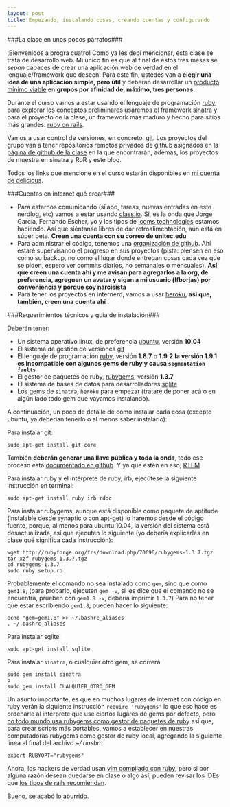 ```yaml
---
layout: post
title: Empezando, instalando cosas, creando cuentas y configurando
---
```


###La clase en unos pocos párrafos###

¡Bienvenidos a progra cuatro! Como ya les debí mencionar, esta clase se trata de desarrollo web. Mi único fin es que al final de estos tres meses se *sepan* capaces de crear una aplicación web de verdad en el lenguaje/framework que deseen. Para este fin, ustedes van a **elegir una idea de una aplicación simple, pero útil** y deberán desarrollar un [producto mínimo viable](http://en.wikipedia.org/wiki/Minimum_viable_product) en **grupos por afinidad de, máximo, tres personas**.

Durante el curso vamos a estar usando el lenguaje de programación [ruby](http://www.ruby-lang.org/es/); para explorar los conceptos preliminares usaremos el framework [sinatra](http://www.sinatrarb.com) y para el proyecto de la clase, un framework más maduro y hecho para sitios más grandes: [ruby on rails](http://rubyonrails.org/). 

Vamos a usar control de versiones, en concreto, [git](http://git-scm.com/). Los proyectos del grupo van a tener repositorios remotos privados de github asignados en la [página de github de la clase](http://github.com/progra4) en la que encontrarán, además, los proyectos de muestra en sinatra y RoR y este blog.

Todos los links que mencione en el curso estarán disponibles en [mi cuenta de delicious](http://delicious.com/lfborjas/progra4).

###Cuentas en internet qué crear###

* Para estarnos comunicando (sílabo, tareas, nuevas entradas en este nerdlog, etc) vamos a estar usando [class.io](http://my.class.io). Sí, es la onda que Jorge García, Fernando Escher, yo y los tipos de [icoms technologies](http://demos.icomstec.com/) estamos haciendo. Así que siéntanse libres de dar retroalimentación, aún está en súper beta. **Creen una cuenta con su correo de unitec.edu**
* Para administrar el código, tenemos una [organización de github](http://github.com/progra4). Ahí estaré supervisando el progreso en sus proyectos (pista: piensen en eso como su backup, no como el lugar donde entregan cosas cada vez que se piden, espero ver commits diarios, no semanales o mensuales). **Así que creen una cuenta ahí y me avisan para agregarlos a la org, de preferencia, agreguen un avatar y sigan a mi usuario (lfborjas) por conveniencia y porque soy narcisista**
* Para tener los proyectos en internerd, vamos a usar [heroku](https://api.heroku.com/signup), **así que, también, creen una cuenta ahí** .

###Requerimientos técnicos y guía de instalación###

Deberán tener:
* Un sistema operativo linux, de preferencia [ubuntu](http://www.ubuntu.com/), versión **10.04**
* El sistema de gestión de versiones [git](http://git-scm.com/)
* El lenguaje de programación [ruby](http://www.ruby-lang.org/es/), versión **1.8.7** o **1.9.2** **la versión 1.9.1 es incompatible con algunos gems de ruby y causa `segmentation faults`**
* El gestor de paquetes de ruby, [rubygems](http://docs.rubygems.org/), versión **1.3.7**
* El sistema de bases de datos para desarrolladores [sqlite](http://www.sqlite.org/) 
* Los gems de `sinatra`, `heroku` para empezar (trataré de poner acá o en algún lado todo gem que vayamos instalando).

A continuación, un poco de detalle de cómo instalar cada cosa (excepto ubuntu, ya deberían tenerlo o al menos saber instalarlo):

Para instalar git:

    sudo apt-get install git-core
    
También **deberán generar una llave pública y toda la onda**, todo ese proceso está [documentado en github](http://help.github.com/).
Y ya que estén en eso, [RTFM](http://gitref.org/)

Para instalar ruby y el intérprete de ruby, irb, ejecútese la siguiente instrucción en terminal:

    sudo apt-get install ruby irb rdoc

Para instalar rubygems, aunque está disponible como paquete de aptitude (instalable desde synaptic o con apt-get) lo haremos desde el código fuente, porque, al menos para ubuntu 10.04, la versión del sistema está desactualizada, así que ejecuten lo siguiente (yo debería explicarles en clase qué significa cada instrucción):

    wget http://rubyforge.org/frs/download.php/70696/rubygems-1.3.7.tgz
    tar xzf rubygems-1.3.7.tgz
    cd rubygems-1.3.7
    sudo ruby setup.rb

Probablemente el comando no sea instalado como `gem`, sino que como `gem1.8`, (para probarlo, ejecuten `gem -v`, si les dice que el comando no se encuentra, prueben con `gem1.8 -v`, debería imprimir `1.3.7`) Para no tener que estar escribiendo `gem1.8`, pueden hacer lo siguiente:

    echo "gem=gem1.8" >> ~/.bashrc_aliases
    . ~/.bashrc_aliases


Para instalar sqlite:

    sudo apt-get install sqlite

Para instalar `sinatra`, o cualquier otro gem, se correrá

    sudo gem install sinatra
    o
    sudo gem install CUALQUIER_OTRO_GEM

Un asunto importante, es que en muchos lugares de internet con código en ruby verán la siguiente instrucción `require 'rubygems'` lo que eso hace es ordenarle al intérprete que use ciertos lugares de gems por defecto, pero [no todo mundo usa rubygems como gestor de paquetes de ruby](http://gist.github.com/54177) así que, para crear scripts más portables, vamos a establecer en nuestras computadoras rubygems como gestor de ruby local, agregando la siguiente línea al final del archivo *~/.bashrc*

    export RUBYOPT="rubygems"

Ahora, los hackers de verdad usan [vim compilado con ruby](http://www.ozmox.com/2010/08/22/compile-your-own-vim/), pero si por alguna razón desean quedarse en clase o algo así, pueden revisar los IDEs que [los tipos de rails recomiendan](http://rubyonrails.org/download).


Bueno, se acabó lo aburrido. 
